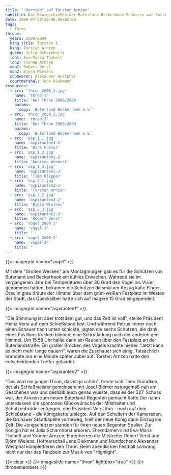 ```yaml
---
title: '"Horrido" auf Torsten Arnzen'
subtitle: Das Königschießen der Buterland-Beckerhook-Schützen war feucht, aber fröhlich
date: 2008-07-20T20:00:00+02:00
tags:
  - Thron
throne:
  years: 2008/2009
  king_title: Torsten I.
  king: Torsten Arnzen
  queen: Julia Scharnhorst
  loh1: Eva-Maria Thebelt
  loh2: Yvonne Arnzen
  moh1: Robert Verst
  moh2: Björn Wielens
  cupbearer: Alexander Westphal
  courtmarshal: Jens Diekmann
resources:
  - src: 'thron_2008_1.jpg'
    name: 'thron-1'
    title: 'Der Thron 2008/2009'
    params:
      copy: 'Buterland-Beckerhook e.V.'
  - src: 'thron_2008_2.jpg'
    name: 'thron-2'
    title: 'Der Thron 2008/2009'
    params:
      copy: 'Buterland-Beckerhook e.V.'
  - src: 'asp_1_1.jpg'
    name: 'aspiranten1-1'
    title: 'Dirk Hüsler'
  - src: 'asp_1_2.jpg'
    name: 'aspiranten1-2'
    title: 'Andreas Wermert'
  - src: 'asp_1_3.jpg'
    name: 'aspiranten1-3'
    title: 'Timo Klöpper'
  - src: 'asp_2_1.jpg'
    name: 'aspiranten2-1'
    title: 'Torsten Arnzen'
  - src: 'asp_2_2.jpg'
    name: 'aspiranten2-2'
    title: 'Björn Wielens'
  - src: 'asp_2_3.jpg'
    name: 'aspiranten2-3'
    title: 'Robert Verst'
  - src: 'vogel_2008_1'
    name: 'vogel-1'
    title: ''
  - src: 'vogel_2008_2'
    name: 'vogel-2'
    title: ''
---
```

{{< imagegrid name="vogel" >}}

Mit dem "Großen Wecken" am Montagmorgen gab es für die Schützen von Buterland und
Beckerhook ein kühles Erwachen. Während sie im vergangenen Jahr bei Temperaturen
über 30 Grad den Vogel ins Visier genommen hatten, bekamen die Schützen diesmal
am Abzug kalte Finger. Grau in grau dräute der Himmel über dem grün-weißen
Festplatz im Westen der Stadt, das Quecksilber hatte sich auf magere 15 Grad
eingependelt.<!--more-->

{{< imagegrid name="aspiranten1" >}}

"Die Stimmung ist aber trotzdem gut, und das Zelt ist voll", stellte Präsident
Heinz Verst auf dem Schießstand fest. Und während Petrus immer noch einen Schauer
nach unten schickte, jagten die sechs Schützen, die dank eines Pavillons trocken
blieben, eine Schrotladung nach der anderen gen Himmel. Um 15.58 Uhr hallte dann
ein Raunen über den Festplatz an der Buterlandstraße: Ein großer Brocken des
Vogels krachte nieder. "Jetzt kann es nicht mehr lange dauern", waren die
Zuschauer sich einig. Tatsächlich brandete nur eine Minute später Jubel auf.
Torsten Arnzen hatte den entscheidenden Treffer gelandet.

{{< imagegrid name="aspiranten2" >}}

"Das wird ein junger Thron, das ist ja schön", freute sich Theo Gründken, der als
Schießmeister gemeinsam mit Josef Blömer naturgemäß nah am Geschehen war und
deshalb auch genau wusste, dass es der 327. Schuss war, der Arnzen zum neuen
Buterland-Regenten gemacht hatte.Der nahm unterdessen die spontanen Glückwünsche
der Mitstreiter und Schützenbrüder entgegen, ehe Präsident Verst ihm - noch auf
dem Schießstand - die Königskette umlegte. Auf den Schultern der Kameraden, die
Gronauer Stadtkapelle vorneweg, hielt der neue König dann Einzug ins Zelt.
Die Jungschützen standen für ihren neuen Regenten Spalier. Zur Königin hat er
Julia Scharnhorst erkoren. Ehrendamen sind Eva-Maria Thebelt und Yvonne Arnzen,
Ehrenherren die Mitstreiter Robert Verst und Björn Wielens. Hofmarschall
Jens Diekmann und Mundschenk Alexander Westphal komplettieren den Thron.
Beim abendlichen Festball schwang nicht nur der das Tanzbein zur Musik von
"Highlight".

{{< clear >}}
{{< imageslide name="thron" lightbox="true" >}}
{{< thronemembers >}}
